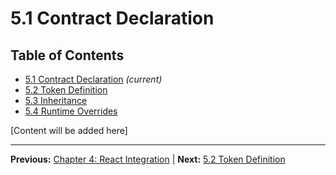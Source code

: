 # 5.1 Contract Declaration

## Table of Contents
- [5.1 Contract Declaration](./5.1-contract-declaration.md) *(current)*
- [5.2 Token Definition](./5.2-token-definition.md)
- [5.3 Inheritance](./5.3-inheritance.md)
- [5.4 Runtime Overrides](./5.4-runtime-overrides.md)

[Content will be added here]

---

**Previous:** [Chapter 4: React Integration](../04-react-integration/index.md) | **Next:** [5.2 Token Definition](./5.2-token-definition.md)
